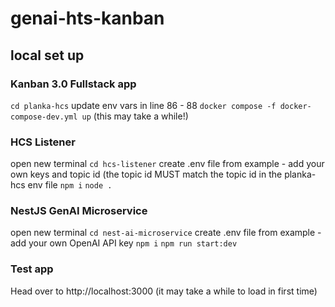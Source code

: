 # genai-hts-kanban

## local set up

### Kanban 3.0 Fullstack app

`cd planka-hcs`
update env vars in line 86 - 88
`docker compose -f docker-compose-dev.yml up` (this may take a while!)

### HCS Listener
open new terminal
`cd hcs-listener`
create .env file from example - add your own keys and topic id (the topic id MUST match the topic id in the planka-hcs env file
`npm i`
`node .`

### NestJS GenAI Microservice
open new terminal
`cd nest-ai-microservice`
create .env file from example - add your own OpenAI API key
`npm i`
`npm run start:dev`

### Test app

Head over to http://localhost:3000 (it may take a while to load in first time)
